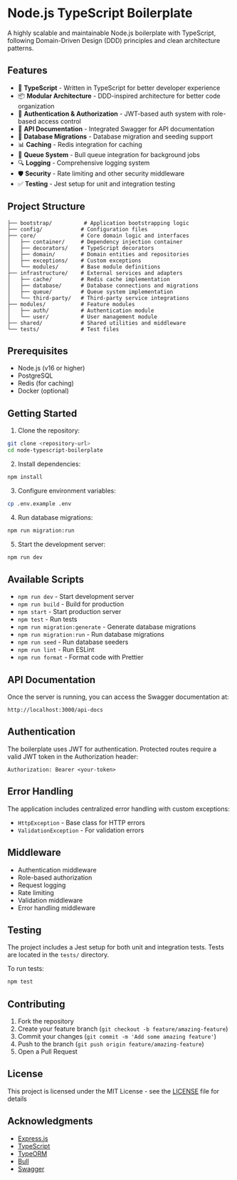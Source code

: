 # Node.js TypeScript Boilerplate

A highly scalable and maintainable Node.js boilerplate with TypeScript, following Domain-Driven Design (DDD) principles and clean architecture patterns.

## Features

- 🚀 **TypeScript** - Written in TypeScript for better developer experience
- 📦 **Modular Architecture** - DDD-inspired architecture for better code organization
- 🔐 **Authentication & Authorization** - JWT-based auth system with role-based access control
- 📝 **API Documentation** - Integrated Swagger for API documentation
- 🔄 **Database Migrations** - Database migration and seeding support
- 📊 **Caching** - Redis integration for caching
- 📩 **Queue System** - Bull queue integration for background jobs
- 🔍 **Logging** - Comprehensive logging system
- 🛡️ **Security** - Rate limiting and other security middleware
- ✅ **Testing** - Jest setup for unit and integration testing

## Project Structure

```
├── bootstrap/          # Application bootstrapping logic
├── config/            # Configuration files
├── core/              # Core domain logic and interfaces
│   ├── container/     # Dependency injection container
│   ├── decorators/    # TypeScript decorators
│   ├── domain/        # Domain entities and repositories
│   ├── exceptions/    # Custom exceptions
│   └── modules/       # Base module definitions
├── infrastructure/    # External services and adapters
│   ├── cache/         # Redis cache implementation
│   ├── database/      # Database connections and migrations
│   ├── queue/         # Queue system implementation
│   └── third-party/   # Third-party service integrations
├── modules/           # Feature modules
│   ├── auth/          # Authentication module
│   └── user/          # User management module
├── shared/            # Shared utilities and middleware
└── tests/             # Test files
```

## Prerequisites

- Node.js (v16 or higher)
- PostgreSQL
- Redis (for caching)
- Docker (optional)

## Getting Started

1. Clone the repository:
```bash
git clone <repository-url>
cd node-typescript-boilerplate
```

2. Install dependencies:
```bash
npm install
```

3. Configure environment variables:
```bash
cp .env.example .env
```

4. Run database migrations:
```bash
npm run migration:run
```

5. Start the development server:
```bash
npm run dev
```

## Available Scripts

- `npm run dev` - Start development server
- `npm run build` - Build for production
- `npm start` - Start production server
- `npm test` - Run tests
- `npm run migration:generate` - Generate database migrations
- `npm run migration:run` - Run database migrations
- `npm run seed` - Run database seeders
- `npm run lint` - Run ESLint
- `npm run format` - Format code with Prettier

## API Documentation

Once the server is running, you can access the Swagger documentation at:
```
http://localhost:3000/api-docs
```

## Authentication

The boilerplate uses JWT for authentication. Protected routes require a valid JWT token in the Authorization header:

```
Authorization: Bearer <your-token>
```

## Error Handling

The application includes centralized error handling with custom exceptions:

- `HttpException` - Base class for HTTP errors
- `ValidationException` - For validation errors

## Middleware

- Authentication middleware
- Role-based authorization
- Request logging
- Rate limiting
- Validation middleware
- Error handling middleware

## Testing

The project includes a Jest setup for both unit and integration tests. Tests are located in the `tests/` directory.

To run tests:
```bash
npm test
```

## Contributing

1. Fork the repository
2. Create your feature branch (`git checkout -b feature/amazing-feature`)
3. Commit your changes (`git commit -m 'Add some amazing feature'`)
4. Push to the branch (`git push origin feature/amazing-feature`)
5. Open a Pull Request

## License

This project is licensed under the MIT License - see the [LICENSE](LICENSE) file for details

## Acknowledgments

- [Express.js](https://expressjs.com/)
- [TypeScript](https://www.typescriptlang.org/)
- [TypeORM](https://typeorm.io/)
- [Bull](https://github.com/OptimalBits/bull)
- [Swagger](https://swagger.io/)